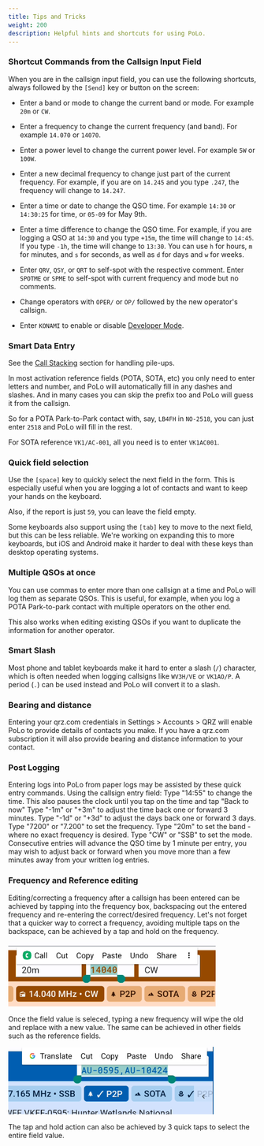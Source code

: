 ```yaml
---
title: Tips and Tricks
weight: 200
description: Helpful hints and shortcuts for using PoLo.
---
```

### Shortcut Commands from the Callsign Input Field

When you are in the callsign input field, you can use the following shortcuts, always followed by the `[Send]` key or button on the screen:

* Enter a band or mode to change the current band or mode. For example `20m` or `CW`.

* Enter a frequency to change the current frequency (and band). For example `14.070` or `14070`.

* Enter a power level to change the current power level. For example `5W` or `100W`.

* Enter a new decimal frequency to change just part of the current frequency. For example, if you are on `14.245` and you type `.247`, the frequency will change to `14.247`.

* Enter a time or date to change the QSO time. For example `14:30` or `14:30:25` for time, or `05-09` for May 9th.

* Enter a time difference to change the QSO time. For example, if you are logging a QSO at `14:30` and you type `+15m`, the time will change to `14:45`. If you type `-1h`, the time will change to `13:30`. You can use `h` for hours, `m` for minutes, and `s` for seconds, as well as `d` for days and `w` for weeks.

* Enter `QRV`, `QSY`, or `QRT` to self-spot with the respective comment. Enter `SPOTME` or `SPME` to self-spot with current frequency and mode but no comments.

* Change operators with `OPER/` or `OP/` followed by the new operator's callsign.

* Enter `KONAMI` to enable or disable [Developer Mode](../developer-mode/).

### Smart Data Entry
See the [Call Stacking](../callsign-stacking/) section for handling pile-ups.

In most activation reference fields (POTA, SOTA, etc) you only need to enter letters and number, and PoLo will automatically fill in any dashes and slashes. And in many cases you can skip the prefix too and PoLo will guess it from the callsign.

So for a POTA Park-to-Park contact with, say, `LB4FH` in `NO-2518`, you can just enter `2518` and PoLo will fill in the rest.

For SOTA reference `VK1/AC-001`, all you need is to enter `VK1AC001`.

### Quick field selection
Use the `[space]` key to quickly select the next field in the form. This is especially useful when you are logging a lot of contacts and want to keep your hands on the keyboard.

Also, if the report is just `59`, you can leave the field empty.

Some keyboards also support using the `[tab]` key to move to the next field, but this can be less reliable. We're working on
expanding this to more keyboards, but iOS and Android make it harder to deal with these keys than desktop operating systems.

### Multiple QSOs at once
You can use commas to enter more than one callsign at a time and PoLo will log them as separate QSOs. This is useful, for example,
when  you log a POTA Park-to-park contact with multiple operators on the other end.

This also works when editing existing QSOs if you want to duplicate the information for another operator.

### Smart Slash
Most phone and tablet keyboards make it hard to enter a slash (`/`) character, which is often needed when logging callsigns like `WV3H/VE` or `VK1AO/P`. A period (`.`) can be used instead and PoLo will convert it to a slash.

### Bearing and distance
Entering your qrz.com credentials in Settings > Accounts > QRZ will enable PoLo to provide details of contacts you make. If you have a qrz.com subscription it will also provide bearing and distance information to your contact.

### Post Logging
Entering logs into PoLo from paper logs may be assisted by these quick entry commands.
Using the callsign entry field:
Type "14:55" to change the time. This also pauses the clock until you tap on the time and tap "Back to now"
Type "-1m" or "+3m" to adjust the time back one or forward 3 minutes.
Type "-1d" or "+3d" to adjust the days back one or forward 3 days.
Type "7200" or "7.200" to set the frequency.
Type "20m" to set the band - where no exact frequency is desired.
Type "CW" or "SSB" to set the mode.
Consecutive entries will advance the QSO time by 1 minute per entry, you may wish to adjust back or forward when you move more than a few minutes away from your written log entries.

### Frequency and Reference editing
Editing/correcting a frequency after a callsign has been entered can be achieved by tapping into the frequency box, backspacing out the entered frequency and re-entering the correct/desired frequency. Let's not forget that a quicker way to correct a frequency, avoiding multiple taps on the backspace, can be achieved by a tap and hold on the frequency.

![alt text](taphold.png)

Once the field value is seleced, typing a new frequency will wipe the old and replace with a new value.
The same can be achieved in other fields such as the reference fields.

![alt text](refedit.png)

The tap and hold action can also be achieved by 3 quick taps to select the entire field value.